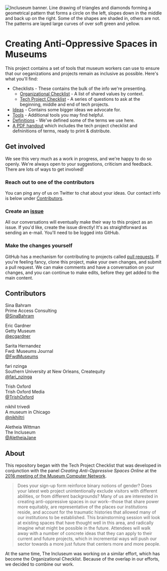 ![Incluseum banner. Line drawing of triangles and diamonds forming a geometrical
 pattern that forms a circle on the left, slopes down in the middle and back up
 on the right. Some of the shapes are shaded in, others are not. The patterns
 are layed large curves of over soft green and yellow.](images/incluseum-banner.jpeg)

# Creating Anti-Oppressive Spaces in Museums

This project contains a set of tools that museum workers can use to
ensure that our oeganizations and projects remain as inclusive as possible. Here's what
you'll find:

- Checklists - These contains the bulk of the info we're presenting.
  - [Organizational Checklist](checklist-organizational.md) - A list of shared
    values by context.
  - [Tech Project Checklist](checklist-tech.md) - A series of questions to ask at the
    beginning, middle and end of tech projects.
- [Ideas](ideas.md) - Contains some bigger ideas we advocate for.
- [Tools](tools.md) - Additional tools you may find helpful.
- [Definitions](definitions.md) - We've defined some of the terms we
  use here.
- [A PDF handout](downloads/handout.pdf) which includes the tech project checklist and
  defninitions of terms, ready to print & distribute.

## Get involved

We see this very much as a work in progress, and we're happy to do so
openly. We're always open to your suggestions, criticism and
feedback. There are lots of ways to get involved!

### Reach out to one of the contributors
You can ping any of us on Twitter to chat about your ideas. Our
contact info is below under [Contributors](#contributors).

### Create an [issue](issues)
All our conversations will eventually make their way to this project
as an issue. If you'd like, create the issue directly! It's as
straightforward as sending an e-mail. You'll need to be logged into
GitHub.

### Make the changes yourself
GitHub has a mechanism for contributing to projects called [pull
requests](https://help.github.com/articles/about-pull-requests/). If
you're feeling fancy, clone this project, make your own changes, and
submit a pull request. We can make comments and have a conversation
on your changes, and you can continue to make edits, before they get
added to the main content.

## Contributors

Sina Bahram  
Prime Access Consulting  
[@SinaBahram](http://www.twitter.com/SinaBahram)

Eric Gardner  
Getty Museum  
[@ecgardner](http://www.twitter.com/ecgardner)

Sarita Hernandez  
Fwd: Museums Journal  
[@FwdMuseums](http://www.twitter.com/FwdMuseums)

fari nzinga  
Southern University at New Orleans, Createquity  
[@fari_nzinga](http://www.twitter.com/fari_nzinga)

Trish Oxford  
Trish Oxford Media  
[@TrishOxford](http://www.twitter.com/TrishOxford)

nikhil trivedi  
A museum in Chicago  
[@nikhiltri](http://www.twitter.com/nikhiltri)

Aletheia Wittman  
The Incluseum  
[@AletheiaJane](http://www.twitter.com/AletheiaJane)

## About
This repository began with the Tech Project Checklist that was developed in conjunction with the panel _Creating Anti-Oppressive Spaces Online_ at the [2016 meeting of the Museum Computer Network](http://conference.mcn.edu/2016/index.cfm).

> Does your sign-up form reinforce binary notions of gender? Does your latest web project unintentionally exclude visitors with different abilities, or from different backgrounds? Many of us are interested in creating anti-oppressive spaces in our work--those that share power more equitably, are representative of the places our institutions reside, and account for the traumatic histories that allowed many of our institutions to be established. This brainstorming session will look at existing spaces that have thought well in this area, and radically imagine what might be possible in the future. Attendees will walk away with a number of concrete ideas that they can apply to their current and future projects, which in incremental ways will push our sector towards a more just future that centers more and more people.

At the same time, The Incluseum was working on a similar effort, which has
become the Organizational Checklist. Because of the overlap in our efforts, we
decided to combine our work.
